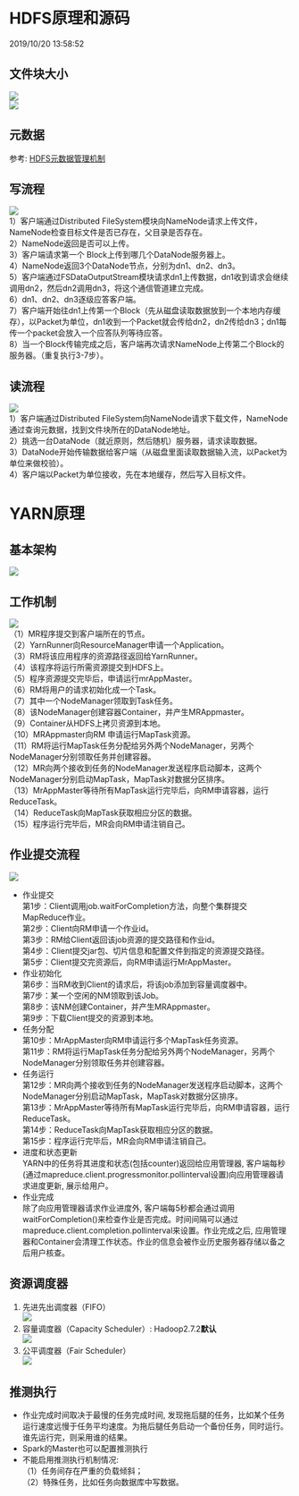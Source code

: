 # HDFS原理和源码 #
2019/10/20 13:58:52 

## 文件块大小

![](https://i.imgur.com/aWdeQoZ.png)  
![](https://i.imgur.com/0KKqX3q.png)

## 元数据 ##
参考: [HDFS元数据管理机制](https://www.jianshu.com/p/e0c43541099d)

## 写流程 ##
![](https://i.imgur.com/RmbOqYp.png)  
1）客户端通过Distributed FileSystem模块向NameNode请求上传文件，NameNode检查目标文件是否已存在，父目录是否存在。  
2）NameNode返回是否可以上传。  
3）客户端请求第一个 Block上传到哪几个DataNode服务器上。  
4）NameNode返回3个DataNode节点，分别为dn1、dn2、dn3。  
5）客户端通过FSDataOutputStream模块请求dn1上传数据，dn1收到请求会继续调用dn2，然后dn2调用dn3，将这个通信管道建立完成。   
6）dn1、dn2、dn3逐级应答客户端。  
7）客户端开始往dn1上传第一个Block（先从磁盘读取数据放到一个本地内存缓存），以Packet为单位，dn1收到一个Packet就会传给dn2，dn2传给dn3；dn1每传一个packet会放入一个应答队列等待应答。  
8）当一个Block传输完成之后，客户端再次请求NameNode上传第二个Block的服务器。（重复执行3-7步）。

## 读流程 ##
![](https://i.imgur.com/0F0Qcce.png)  
1）客户端通过Distributed FileSystem向NameNode请求下载文件，NameNode通过查询元数据，找到文件块所在的DataNode地址。  
2）挑选一台DataNode（就近原则，然后随机）服务器，请求读取数据。  
3）DataNode开始传输数据给客户端（从磁盘里面读取数据输入流，以Packet为单位来做校验）。  
4）客户端以Packet为单位接收，先在本地缓存，然后写入目标文件。

# YARN原理 #

## 基本架构 ##
![](https://i.imgur.com/XE0iDMe.png)

## 工作机制 ##
![](https://i.imgur.com/87Gd0iZ.png)  
（1）MR程序提交到客户端所在的节点。  
（2）YarnRunner向ResourceManager申请一个Application。  
（3）RM将该应用程序的资源路径返回给YarnRunner。  
（4）该程序将运行所需资源提交到HDFS上。  
（5）程序资源提交完毕后，申请运行mrAppMaster。  
（6）RM将用户的请求初始化成一个Task。  
（7）其中一个NodeManager领取到Task任务。  
（8）该NodeManager创建容器Container，并产生MRAppmaster。  
（9）Container从HDFS上拷贝资源到本地。  
（10）MRAppmaster向RM 申请运行MapTask资源。  
（11）RM将运行MapTask任务分配给另外两个NodeManager，另两个NodeManager分别领取任务并创建容器。  
（12）MR向两个接收到任务的NodeManager发送程序启动脚本，这两个NodeManager分别启动MapTask，MapTask对数据分区排序。  
（13）MrAppMaster等待所有MapTask运行完毕后，向RM申请容器，运行ReduceTask。  
（14）ReduceTask向MapTask获取相应分区的数据。  
（15）程序运行完毕后，MR会向RM申请注销自己。  

## 作业提交流程 ##
![](https://i.imgur.com/87Gd0iZ.png)  
- 作业提交  
第1步：Client调用job.waitForCompletion方法，向整个集群提交MapReduce作业。  
第2步：Client向RM申请一个作业id。  
第3步：RM给Client返回该job资源的提交路径和作业id。  
第4步：Client提交jar包、切片信息和配置文件到指定的资源提交路径。  
第5步：Client提交完资源后，向RM申请运行MrAppMaster。  
- 作业初始化  
第6步：当RM收到Client的请求后，将该job添加到容量调度器中。  
第7步：某一个空闲的NM领取到该Job。  
第8步：该NM创建Container，并产生MRAppmaster。  
第9步：下载Client提交的资源到本地。  
- 任务分配  
第10步：MrAppMaster向RM申请运行多个MapTask任务资源。  
第11步：RM将运行MapTask任务分配给另外两个NodeManager，另两个NodeManager分别领取任务并创建容器。  
- 任务运行  
第12步：MR向两个接收到任务的NodeManager发送程序启动脚本，这两个NodeManager分别启动MapTask，MapTask对数据分区排序。  
第13步：MrAppMaster等待所有MapTask运行完毕后，向RM申请容器，运行ReduceTask。  
第14步：ReduceTask向MapTask获取相应分区的数据。  
第15步：程序运行完毕后，MR会向RM申请注销自己。  
- 进度和状态更新  
YARN中的任务将其进度和状态(包括counter)返回给应用管理器, 客户端每秒(通过mapreduce.client.progressmonitor.pollinterval设置)向应用管理器请求进度更新, 展示给用户。  
- 作业完成  
除了向应用管理器请求作业进度外, 客户端每5秒都会通过调用waitForCompletion()来检查作业是否完成。时间间隔可以通过mapreduce.client.completion.pollinterval来设置。作业完成之后, 应用管理器和Container会清理工作状态。作业的信息会被作业历史服务器存储以备之后用户核查。

## 资源调度器 ##
1. 先进先出调度器（FIFO）  
![](https://i.imgur.com/Aci7wm5.png)
2. 容量调度器（Capacity Scheduler）: Hadoop2.7.2**默认**    
![](https://i.imgur.com/Jpzc88A.png)
3. 公平调度器（Fair Scheduler）  
![](https://i.imgur.com/rBlqAQh.png)

## 推测执行 ##
- 作业完成时间取决于最慢的任务完成时间, 发现拖后腿的任务，比如某个任务运行速度远慢于任务平均速度。为拖后腿任务启动一个备份任务，同时运行。谁先运行完，则采用谁的结果。
- Spark的Master也可以配置推测执行
- 不能启用推测执行机制情况:   
（1）任务间存在严重的负载倾斜；  
（2）特殊任务，比如任务向数据库中写数据。  
